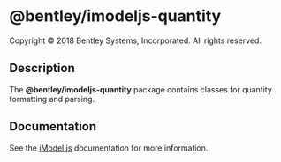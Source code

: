 # @bentley/imodeljs-quantity

Copyright © 2018 Bentley Systems, Incorporated. All rights reserved.

## Description

The __@bentley/imodeljs-quantity__ package contains classes for quantity formatting and parsing.

## Documentation

See the [iModel.js](https://www.imodeljs.org) documentation for more information.
